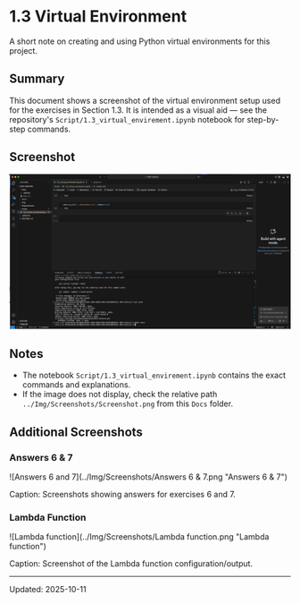 # 1.3 Virtual Environment

A short note on creating and using Python virtual environments for this project.

## Summary

This document shows a screenshot of the virtual environment setup used for the exercises in Section 1.3. It is intended as a visual aid — see the repository's `Script/1.3_virtual_envirement.ipynb` notebook for step-by-step commands.

## Screenshot

![Virtual environment setup](../Img/Screenshots/Screenshot.png "Virtual environment screenshot")

## Notes

- The notebook `Script/1.3_virtual_envirement.ipynb` contains the exact commands and explanations.
- If the image does not display, check the relative path `../Img/Screenshots/Screenshot.png` from this `Docs` folder.

## Additional Screenshots

### Answers 6 & 7

![Answers 6 and 7](../Img/Screenshots/Answers 6 & 7.png "Answers 6 & 7")

Caption: Screenshots showing answers for exercises 6 and 7.

### Lambda Function

![Lambda function](../Img/Screenshots/Lambda function.png "Lambda function")

Caption: Screenshot of the Lambda function configuration/output.

---

Updated: 2025-10-11